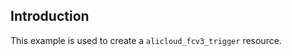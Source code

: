 ## Introduction

This example is used to create a `alicloud_fcv3_trigger` resource.

<!-- BEGIN_TF_DOCS -->

<!-- END_TF_DOCS -->
